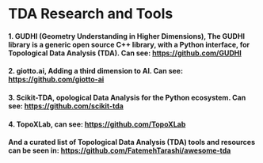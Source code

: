 # TDA Research and Tools

#### 1. GUDHI (Geometry Understanding in Higher Dimensions), The GUDHI library is a generic open source C++ library, with a Python interface, for Topological Data Analysis (TDA). Can see: https://github.com/GUDHI

#### 2. giotto.ai, Adding a third dimension to AI. Can see: https://github.com/giotto-ai

#### 3.  Scikit-TDA, opological Data Analysis for the Python ecosystem. Can see: https://github.com/scikit-tda

#### 4. TopoXLab, can see: https://github.com/TopoXLab

#### And a curated list of Topological Data Analysis (TDA) tools and resources can be seen in: https://github.com/FatemehTarashi/awesome-tda
